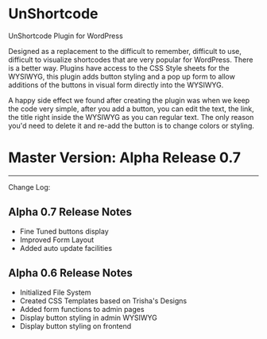 UnShortcode
===========

UnShortcode Plugin for WordPress

Designed as a replacement to the difficult to remember, difficult to use, difficult to visualize shortcodes that are very popular for WordPress. There is a better way. Plugins have access to the CSS Style sheets for the WYSIWYG, this plugin adds button styling and a pop up form to allow additions of the buttons in visual form directly into the WYSIWYG.

A happy side effect we found after creating the plugin was when we keep the code very simple, after you add a button, you can edit the text, the link, the title right inside the WYSIWYG as you can regular text. The only reason you'd need to delete it and re-add the button is to change colors or styling.

Master Version: Alpha Release 0.7
==============================
______________________________
Change Log:

Alpha 0.7 Release Notes
-----------------------
- Fine Tuned buttons display
- Improved Form Layout
- Added auto update facilities

Alpha 0.6 Release Notes
-------------------
- Initialized File System
- Created CSS Templates based on Trisha's Designs
- Added form functions to admin pages
- Display button styling in admin WYSIWYG
- Display button styling on frontend